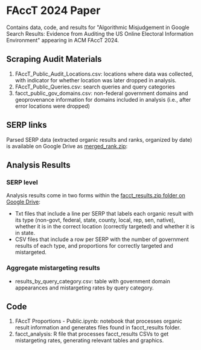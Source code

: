 # FAccT 2024 Paper
Contains data, code, and results for "Algorithmic Misjudgement in Google Search Results: Evidence from Auditing the US Online Electoral Information Environment" appearing in ACM FAccT 2024.

## Scraping Audit Materials
1. FAccT_Public_Audit_Locations.csv: locations where data was collected, with indicator for whether location was later dropped in analysis.
2. FAccT_Public_Queries.csv: search queries and query categories
3. facct_public_gov_domains.csv: non-federal government domains and geoprovenance information for domains included in analysis (i.e., after error locations were dropped)

## SERP links
Parsed SERP data (extracted organic results and ranks, organized by date) is available on Google Drive as [merged_rank.zip](https://drive.google.com/drive/folders/1mQR_ZwS2JPBtd6YKam962V7Ld0PfH39S?usp=drive_link):

## Analysis Results
### SERP level 
Analysis results come in two forms within the [facct_results.zip folder on Google Drive](https://drive.google.com/drive/folders/1mQR_ZwS2JPBtd6YKam962V7Ld0PfH39S?usp=drive_link):
- Txt files that include a line per SERP that labels each organic result with its type (non-govt, federal, state, county, local, rep, sen, native), whether it is in the correct location (correctly targeted) and whether it is in state.
- CSV files that include  a row per SERP with the number of government results of each type, and proportions for correctly targeted and mistargeted.

### Aggregate mistargeting results
- results_by_query_category.csv: table with government domain appearances and mistargeting rates by query category.

## Code
1. FAccT Proportions - Public.ipynb: notebook that processes organic result information and generates files found in facct_results folder.
2. facct_analysis: R file that processes facct_results CSVs to get mistargeting rates, generating relevant tables and graphics.


